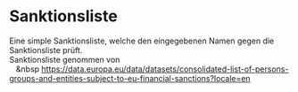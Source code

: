 # Sanktionsliste

Eine simple Sanktionsliste, welche den eingegebenen Namen gegen die Sanktionsliste prüft. <br/>
Sanktionsliste genommen von <br/>
&nbsp;&nbsp;&nbsp;&nbsp    https://data.europa.eu/data/datasets/consolidated-list-of-persons-groups-and-entities-subject-to-eu-financial-sanctions?locale=en
